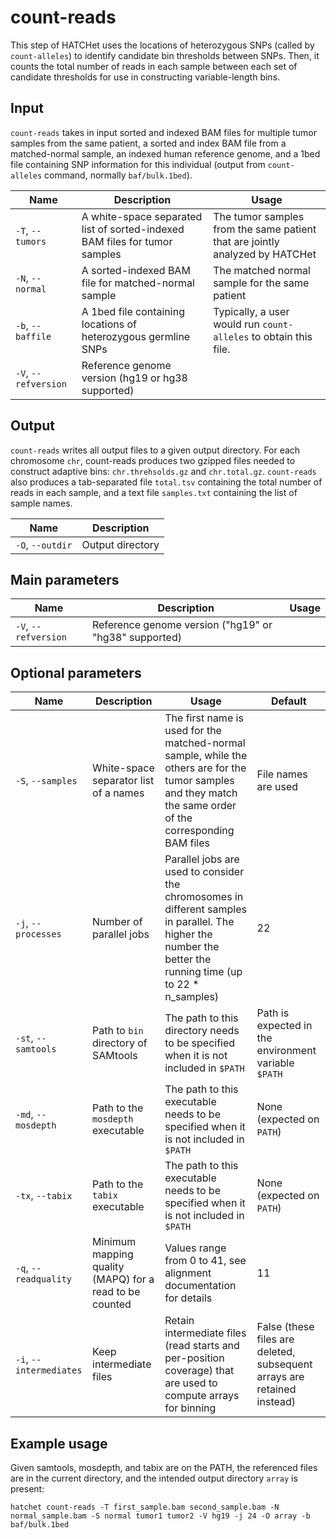 # count-reads

This step of HATCHet uses the locations of heterozygous SNPs (called by `count-alleles`) to identify candidate bin thresholds between SNPs. Then, it counts the total number of reads in each sample between each set of candidate thresholds for use in constructing variable-length bins.

## Input

`count-reads` takes in input sorted and indexed BAM files for multiple tumor samples from the same patient, a sorted and index BAM file from a matched-normal sample, an indexed human reference genome, and a 1bed file containing SNP information for this individual (output from `count-alleles` command, normally `baf/bulk.1bed`).

| Name | Description | Usage |
|------|-------------|-------|
| `-T`, `--tumors` | A white-space separated list of sorted-indexed BAM files for tumor samples | The tumor samples from the same patient that are jointly analyzed by HATCHet |
| `-N`, `--normal` | A sorted-indexed BAM file for matched-normal sample | The matched normal sample for the same patient |
| `-b`, `--baffile` | A 1bed file containing locations of heterozygous germline SNPs | Typically, a user would run `count-alleles` to obtain this file. |
| `-V`, `--refversion` | Reference genome version (hg19 or hg38 supported) | |

## Output

`count-reads` writes all output files to a given output directory. For each chromosome `chr`, count-reads produces two gzipped files needed to construct adaptive bins: `chr.threhsolds.gz` and `chr.total.gz`. `count-reads` also produces a tab-separated file `total.tsv` containing the total number of reads in each sample, and a text file `samples.txt` containing the list of sample names.

| Name | Description |
|------|-------------|
| `-O`, `--outdir` | Output directory | Directory in which output will be written to (must already exist before running `count-reads`)

## Main parameters

| Name | Description | Usage |
|------|-------------|-------|
| `-V`, `--refversion` | Reference genome version ("hg19" or "hg38" supported) | |


## Optional parameters

| Name | Description | Usage | Default |
|------|-------------|-------|---------|
| `-S`, `--samples` | White-space separator list of a names | The first name is used for the matched-normal sample, while the others are for the tumor samples and they match the same order of the corresponding BAM files | File names are used |
| `-j`, `--processes` | Number of parallel jobs | Parallel jobs are used to consider the chromosomes in different samples in parallel. The higher the number the better the running time (up to 22 * n_samples) | 22 |
| `-st`, `--samtools` | Path to `bin` directory of SAMtools | The path to this directory needs to be specified when it is not included in `$PATH` | Path is expected in the environment variable `$PATH` |
| `-md`, `--mosdepth` | Path to the `mosdepth` executable | The path to this executable needs to be specified when it is not included in `$PATH` | None (expected on `PATH`) |
| `-tx`, `--tabix` | Path to the `tabix` executable | The path to this executable needs to be specified when it is not included in `$PATH` | None (expected on `PATH`) |
| `-q`, `--readquality` | Minimum mapping quality (MAPQ) for a read to be counted | Values range from 0 to 41, see alignment documentation for details  | 11 |
| `-i`, `--intermediates` | Keep intermediate files | Retain intermediate files (read starts and per-position coverage) that are used to compute arrays for binning | False  (these files are deleted, subsequent arrays are retained instead) |
## Example usage

Given samtools, mosdepth, and tabix are on the PATH, the referenced files are in the current directory, and the intended output directory `array` is present:

`hatchet count-reads -T first_sample.bam second_sample.bam -N normal_sample.bam -S normal tumor1 tumor2 -V hg19 -j 24 -O array -b baf/bulk.1bed`
